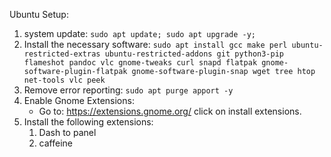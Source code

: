 Ubuntu Setup:

1. system update: 
`sudo apt update; sudo apt upgrade -y;`
2. Install the necessary software:
`sudo apt install gcc make perl ubuntu-restricted-extras ubuntu-restricted-addons git python3-pip flameshot pandoc vlc gnome-tweaks curl snapd flatpak gnome-software-plugin-flatpak gnome-software-plugin-snap wget tree htop net-tools vlc peek`
3. Remove error reporting:
`sudo apt purge apport -y`
4. Enable Gnome Extensions:
   * Go to: https://extensions.gnome.org/ click on install extensions.
5. Install the following extensions:
   1. Dash to panel
   2. caffeine
